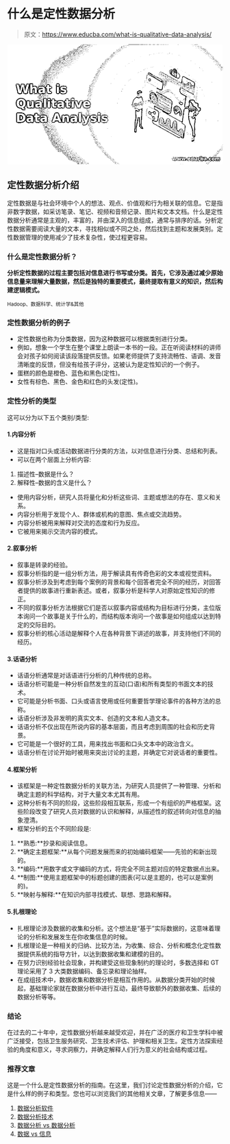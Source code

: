 # 什么是定性数据分析

> 原文：<https://www.educba.com/what-is-qualitative-data-analysis/>

![What is Qualitative Data Analysis](img/54d189d9cee66d63f56e81b63c552e06.png)



## 定性数据分析介绍

定性数据是与社会环境中个人的想法、观点、价值观和行为相关联的信息。它是指非数字数据，如采访笔录、笔记、视频和音频记录、图片和文本文档。什么是定性数据分析通常是主观的，丰富的，并由深入的信息组成，通常与排序的话。分析定性数据需要阅读大量的文本，寻找相似或不同之处，然后找到主题和发展类别。定性数据管理的使用减少了技术复杂性，使过程更容易。

### 什么是定性数据分析？

**分析定性数据的过程主要包括对信息进行书写或分类。首先，它涉及通过减少原始信息量来理解大量数据，然后是独特的重要模式，最终提取有意义的知识，然后构建逻辑模式。**

<small>Hadoop、数据科学、统计学&其他</small>

### 定性数据分析的例子

*   定性数据也称为分类数据，因为这种数据可以根据类别进行分类。
*   例如，想象一个学生在整个课堂上朗读一本书的一段。正在听阅读材料的讲师会对孩子如何阅读该段落提供反馈。如果老师提供了支持流畅性、语调、发音清晰度的反馈，但没有给孩子评分，这被认为是定性知识的一个例子。
*   蛋糕的颜色是橙色、蓝色和黑色(定性)。
*   女性有棕色、黑色、金色和红色的头发(定性)。

### 定性分析的类型

这可以分为以下五个类别/类型:

#### 1.内容分析

*   这是指对口头或活动数据进行分类的方法，以对信息进行分类、总结和列表。
*   可以在两个层面上分析内容:

1.  描述性–数据是什么？
2.  解释性–数据的含义是什么？

*   使用内容分析，研究人员将量化和分析这些词、主题或想法的存在、意义和关系。
*   内容分析用于发现个人、群体或机构的意图、焦点或交流趋势。
*   内容分析被用来解释对交流的态度和行为反应。
*   它被用来揭示交流内容的模式。

#### 2.叙事分析

*   叙事是转录的经验。
*   叙事分析指的是一组分析方法，用于解读具有传奇色彩的文本或视觉资料。
*   叙事分析涉及到考虑到每个案例的背景和每个回答者完全不同的经历，对回答者提供的故事进行重新表述。或者，叙事分析是科学人对原始定性知识的修正。
*   不同的叙事分析方法根据它们是否以叙事内容或结构为目标进行分类，主位版本询问一个故事是关于什么的，而结构版本询问一个故事是如何组成以达到特定的交际目的。
*   叙事分析的核心活动是解释个人在各种背景下讲述的故事，并支持他们不同的经历。

#### 3.话语分析

*   话语分析通常是对话语进行分析的几种传统的总称。
*   话语分析可能是一种分析自然发生的互动(口语)和所有类型的书面文本的技术。
*   它可能是分析书面、口头或语言使用或任何重要哲学理论事件的各种方法的总称。
*   话语分析涉及非发明的真实文本、创造的文本和人造文本。
*   话语分析不仅出现在所说内容的基本层面，而且考虑到周围的社会和历史背景。
*   它可能是一个很好的工具，用来找出书面和口头文本中的政治含义。
*   话语分析在讨论开始时被用来突出讨论的主题，并确定它对说话者的重要性。

#### 4.框架分析

*   该框架是一种定性数据分析的关联方法，为研究人员提供了一种管理、分析和确定主题的科学结构，对于大量文本尤其有用。
*   这种分析有不同的阶段，这些阶段相互联系，形成一个有组织的严格框架。这些阶段改变了研究人员对数据的认识和解释，从描述性的叙述转向对信息的抽象澄清。
*   框架分析的五个不同阶段是:

1.  **熟悉:**抄录和阅读信息。
2.  **确定主题框架:**从每个问题发展而来的初始编码框架——先验的和新出现的。
3.  **编码:**用数字或文字编码的方式，将完全不同主题对应的特定数据点出来。
4.  **制图:**使用主题框架中的标题创建的图表(可以是主题的，也可以是案例的)。
5.  **映射与解释:**在知识内部寻找模式、联想、思路和解释。

#### 5.扎根理论

*   扎根理论涉及数据的收集和分析。这个想法是“基于”实际数据的，这意味着理论的分析和发展发生在你收集信息的时候。
*   扎根理论是一种相关的归纳、比较方法，为收集、综合、分析和概念化定性数据提供系统的指导方针，以达到数据收集和建模的目的。
*   在努力识别经验社会现象，并构建受这些现象制约的理论时，多数选择和 GT 理论采用了 3 大类数据编码、备忘录和理论抽样。
*   在成组技术中，数据收集和数据分析是相互作用的。从数据分类开始的时候起，基础理论家就在数据分析中进行互动，最终导致额外的数据收集、后续的数据分析等等。

### 结论

在过去的二十年中，定性数据分析越来越受欢迎，并在广泛的医疗和卫生学科中被广泛接受，包括卫生服务研究、卫生技术评估、护理和相关卫生。定性方法探索经验的角度和意义，寻求洞察力，并确定解释人们行为意义的社会结构或过程。

### 推荐文章

这是一个什么是定性数据分析的指南。在这里，我们讨论定性数据分析的介绍，它是什么样的例子和类型。您也可以浏览我们的其他相关文章，了解更多信息——

1.  [数据分析软件](https://www.educba.com/data-analysis-software/)
2.  [数据分析技术](https://www.educba.com/data-analysis-techniques/)
3.  [数据分析 vs 数据分析](https://www.educba.com/data-analytics-vs-data-analysis/)
4.  [数据 vs 信息](https://www.educba.com/data-vs-information/)





